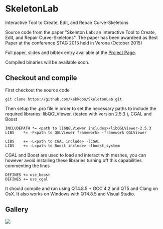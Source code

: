 # SkeletonLab
Interactive Tool to Create, Edit, and Repair Curve-Skeletons

Source code from the paper "Skeleton Lab: an Interactive Tool to Create, Edit, and Repair Curve-Skeletons".
The paper has been awardeed as Best Paper at the conference STAG 2015 held in Verona (October 2015)

Full paper, slides and bibtex entry available at the [Project Page](http://francescousai.info/skel_lab.html).

Compiled binaries will be available soon.


## Checkout and compile
First checkout the source code

```
git clone https://github.com/kekkooo/SkeletonLab.git
```

Then setup the .pro file in order to set the necessary paths to include the required libraries:
libQGLViewer. (tested with version 2.5.3 ), CGAL and  Boost

```
INCLUDEPATH *= <path to libQGLViewer includes>/libQGLViewer-2.5.3
LIBS    *= -F<path to QGLViewer framework> -framework QGLViewer

LIBS    += -L<path to CGAL include> -lCGAL
LIBS    += -L<path to Boost include> -lboost_system
```

CGAL and Boost are used to load and interact with meshes, you can however avoid installing these libraries turning off this capabilities commenting the lines
```
DEFINES += use_boost
DEFINES += use_cgal
```

It should compile and run using QT4.8.5 + GCC 4.2 and QT5 and Clang on OsX. It also works on Windows with QT4.8.5 and Visual Studio.

## Gallery
![](http://francescousai.info/assets/img/portfolio/skel_lab.png)
